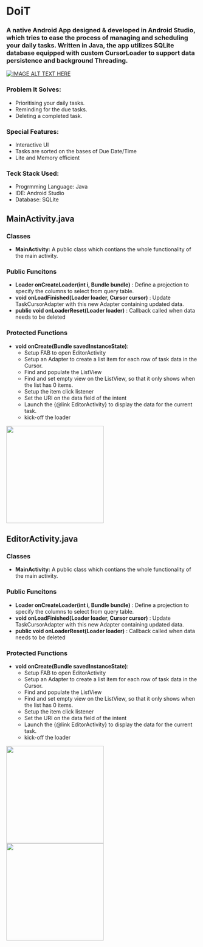 # DoiT
### A native Android App designed & developed in Android Studio, which tries to ease the process of managing and scheduling your daily tasks. Written in Java, the app utilizes SQLite database equipped with custom CursorLoader to support data persistence and background Threading.

[![IMAGE ALT TEXT HERE](http://img.youtube.com/vi/XYGDH_9S2d4/0.jpg)](http://www.youtube.com/watch?v=XYGDH_9S2d4)

### Problem It Solves: 
- Prioritising your daily tasks.
- Reminding for the due tasks.
- Deleting a completed task.

### Special Features:
- Interactive UI
- Tasks are sorted on the bases of Due Date/Time
- Lite and Memory efficient

### Teck Stack Used:
  - Progrmming Language: Java
  - IDE: Android Studio
  - Database: SQLite

## MainActivity.java
  ### Classes
  - __MainActivity:__ A public class which contians the whole functionality of the main activity.
  ### Public Funcitons
  - **Loader<Cursor> onCreateLoader(int i, Bundle bundle)** : Define a projection to specify the columns to select from query table.
  - **void onLoadFinished(Loader<Cursor> loader, Cursor cursor)** : Update TaskCursorAdapter with this new Adapter containing updated data.
  - **public void onLoaderReset(Loader<Cursor> loader)** : Callback called when data needs to be deleted
  ### Protected Functions 
  - **void onCreate(Bundle savedInstanceState)**:  
    - Setup FAB to open EditorActivity
    - Setup an Adapter to create a list item for each row of task data in the Cursor.
    - Find and populate the ListView
    - Find and set empty view on the ListView, so that it only shows when the list has 0 items.
    - Setup the item click listener
    - Set the URI on the data field of the intent
    - Launch the {@link EditorActivity} to display the data for the current task.
    - kick-off the loader
  
<img src="https://github.com/dhnanj2/ToDo/blob/main/Screenshots/IMG_20210926_202229.jpg" width="256"> 

## EditorActivity.java
  ### Classes
  - __MainActivity:__ A public class which contians the whole functionality of the main activity.
  ### Public Funcitons
  - **Loader<Cursor> onCreateLoader(int i, Bundle bundle)** : Define a projection to specify the columns to select from query table.
  - **void onLoadFinished(Loader<Cursor> loader, Cursor cursor)** : Update TaskCursorAdapter with this new Adapter containing updated data.
  - **public void onLoaderReset(Loader<Cursor> loader)** : Callback called when data needs to be deleted
  ### Protected Functions 
  - **void onCreate(Bundle savedInstanceState)**:  
    - Setup FAB to open EditorActivity
    - Setup an Adapter to create a list item for each row of task data in the Cursor.
    - Find and populate the ListView
    - Find and set empty view on the ListView, so that it only shows when the list has 0 items.
    - Setup the item click listener
    - Set the URI on the data field of the intent
    - Launch the {@link EditorActivity} to display the data for the current task.
    - kick-off the loader
<img src="https://github.com/dhnanj2/ToDo/blob/main/Screenshots/IMG_20210926_202513.jpg" width="256"> 
<img src="https://github.com/dhnanj2/ToDo/blob/main/Screenshots/IMG_20210926_202719.jpg" width="256"> 
